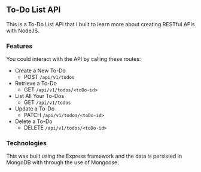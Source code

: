 ## To-Do List API
This is a To-Do List API that I built to learn more about creating RESTful APIs with NodeJS.

### Features

You could interact with the API by calling these routes:
* Create a New To-Do
    * POST `/api/v1/todos` 
* Retrieve a To-Do
    * GET `/api/v1/todos/<toDo-id>`
* List All Your To-Dos
    * GET `/api/v1/todos`
* Update a To-Do
    * PATCH `/api/v1/todos/<toDo-id>` 
* Delete a To-Do
    * DELETE `/api/v1/todos/<toDo-id>`

### Technologies

This was built using the Express framework and the data is persisted in MongoDB with through the use of Mongoose.
